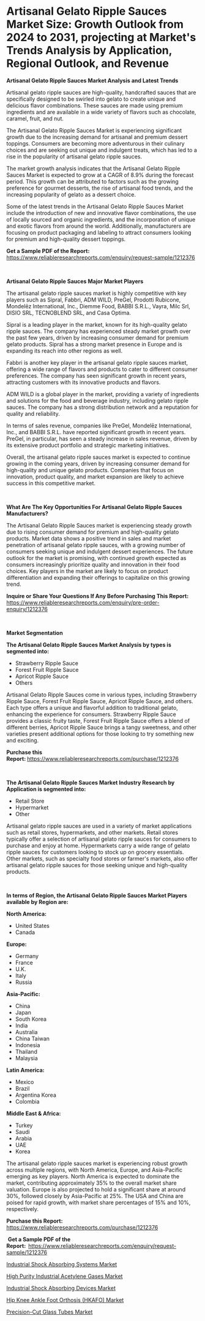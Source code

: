 <p><h1>Artisanal Gelato Ripple Sauces Market Size: Growth Outlook from 2024 to 2031, projecting at Market's Trends Analysis by Application, Regional Outlook, and Revenue</h1></p><p><strong>Artisanal Gelato Ripple Sauces Market Analysis and Latest Trends</strong></p>
<p><p>Artisanal gelato ripple sauces are high-quality, handcrafted sauces that are specifically designed to be swirled into gelato to create unique and delicious flavor combinations. These sauces are made using premium ingredients and are available in a wide variety of flavors such as chocolate, caramel, fruit, and nut.</p><p>The Artisanal Gelato Ripple Sauces Market is experiencing significant growth due to the increasing demand for artisanal and premium dessert toppings. Consumers are becoming more adventurous in their culinary choices and are seeking out unique and indulgent treats, which has led to a rise in the popularity of artisanal gelato ripple sauces.</p><p>The market growth analysis indicates that the Artisanal Gelato Ripple Sauces Market is expected to grow at a CAGR of 8.9% during the forecast period. This growth can be attributed to factors such as the growing preference for gourmet desserts, the rise of artisanal food trends, and the increasing popularity of gelato as a dessert choice.</p><p>Some of the latest trends in the Artisanal Gelato Ripple Sauces Market include the introduction of new and innovative flavor combinations, the use of locally sourced and organic ingredients, and the incorporation of unique and exotic flavors from around the world. Additionally, manufacturers are focusing on product packaging and labeling to attract consumers looking for premium and high-quality dessert toppings.</p></p>
<p><strong>Get a Sample PDF of the Report:&nbsp;</strong> <a href="https://www.reliableresearchreports.com/enquiry/request-sample/1212376">https://www.reliableresearchreports.com/enquiry/request-sample/1212376</a></p>
<p>&nbsp;</p>
<p><strong>Artisanal Gelato Ripple Sauces Major Market Players</strong></p>
<p><p>The artisanal gelato ripple sauces market is highly competitive with key players such as Sipral, Fabbri, ADM WILD, PreGel, Prodotti Rubicone, Mondelēz International, Inc., Diemme Food, BABBI S.R.L., Vayra, Milc Srl, DISIO SRL, TECNOBLEND SRL, and Casa Optima. </p><p>Sipral is a leading player in the market, known for its high-quality gelato ripple sauces. The company has experienced steady market growth over the past few years, driven by increasing consumer demand for premium gelato products. Sipral has a strong market presence in Europe and is expanding its reach into other regions as well.</p><p>Fabbri is another key player in the artisanal gelato ripple sauces market, offering a wide range of flavors and products to cater to different consumer preferences. The company has seen significant growth in recent years, attracting customers with its innovative products and flavors.</p><p>ADM WILD is a global player in the market, providing a variety of ingredients and solutions for the food and beverage industry, including gelato ripple sauces. The company has a strong distribution network and a reputation for quality and reliability.</p><p>In terms of sales revenue, companies like PreGel, Mondelēz International, Inc., and BABBI S.R.L. have reported significant growth in recent years. PreGel, in particular, has seen a steady increase in sales revenue, driven by its extensive product portfolio and strategic marketing initiatives. </p><p>Overall, the artisanal gelato ripple sauces market is expected to continue growing in the coming years, driven by increasing consumer demand for high-quality and unique gelato products. Companies that focus on innovation, product quality, and market expansion are likely to achieve success in this competitive market.</p></p>
<p>&nbsp;</p>
<p><strong>What Are The Key Opportunities For Artisanal Gelato Ripple Sauces Manufacturers?</strong></p>
<p><p>The Artisanal Gelato Ripple Sauces market is experiencing steady growth due to rising consumer demand for premium and high-quality gelato products. Market data shows a positive trend in sales and market penetration of artisanal gelato ripple sauces, with a growing number of consumers seeking unique and indulgent dessert experiences. The future outlook for the market is promising, with continued growth expected as consumers increasingly prioritize quality and innovation in their food choices. Key players in the market are likely to focus on product differentiation and expanding their offerings to capitalize on this growing trend.</p></p>
<p><strong>Inquire or Share Your Questions If Any Before Purchasing This Report:</strong> <a href="https://www.reliableresearchreports.com/enquiry/pre-order-enquiry/1212376">https://www.reliableresearchreports.com/enquiry/pre-order-enquiry/1212376</a></p>
<p>&nbsp;</p>
<p><strong>Market Segmentation</strong></p>
<p><strong>The Artisanal Gelato Ripple Sauces Market Analysis by types is segmented into:</strong></p>
<p><ul><li>Strawberry Ripple Sauce</li><li>Forest Fruit Ripple Sauce</li><li>Apricot Ripple Sauce</li><li>Others</li></ul></p>
<p><p>Artisanal Gelato Ripple Sauces come in various types, including Strawberry Ripple Sauce, Forest Fruit Ripple Sauce, Apricot Ripple Sauce, and others. Each type offers a unique and flavorful addition to traditional gelato, enhancing the experience for consumers. Strawberry Ripple Sauce provides a classic fruity taste, Forest Fruit Ripple Sauce offers a blend of different berries, Apricot Ripple Sauce brings a tangy sweetness, and other varieties present additional options for those looking to try something new and exciting.</p></p>
<p><strong>Purchase this Report:&nbsp;</strong><a href="https://www.reliableresearchreports.com/purchase/1212376">https://www.reliableresearchreports.com/purchase/1212376</a></p>
<p>&nbsp;</p>
<p><strong>The Artisanal Gelato Ripple Sauces Market Industry Research by Application is segmented into:</strong></p>
<p><ul><li>Retail Store</li><li>Hypermarket</li><li>Other</li></ul></p>
<p><p>Artisanal gelato ripple sauces are used in a variety of market applications such as retail stores, hypermarkets, and other markets. Retail stores typically offer a selection of artisanal gelato ripple sauces for consumers to purchase and enjoy at home. Hypermarkets carry a wide range of gelato ripple sauces for customers looking to stock up on grocery essentials. Other markets, such as specialty food stores or farmer's markets, also offer artisanal gelato ripple sauces for those seeking unique and high-quality products.</p></p>
<p>&nbsp;</p>
<p><strong>In terms of Region, the Artisanal Gelato Ripple Sauces Market Players available by Region are:</strong></p>
<p>
    <p> <strong> North America: </strong>
        <ul>
            <li>United States</li>
            <li>Canada</li>
        </ul>
        </p> 
    <p> <strong> Europe: </strong>
        <ul>
            <li>Germany</li>
            <li>France</li>
            <li>U.K.</li>
            <li>Italy</li>
            <li>Russia</li>
        </ul>
        </p> 
    <p> <strong> Asia-Pacific: </strong>
        <ul>
            <li>China</li>
            <li>Japan</li>
            <li>South Korea</li>
            <li>India</li>
            <li>Australia</li>
            <li>China Taiwan</li>
            <li>Indonesia</li>
            <li>Thailand</li>
            <li>Malaysia</li>
        </ul>
        </p> 
    <p> <strong> Latin America: </strong>
        <ul>
            <li>Mexico</li>
            <li>Brazil</li>
            <li>Argentina Korea</li>
            <li>Colombia</li>
        </ul>
        </p> 
    <p> <strong> Middle East & Africa: </strong>
        <ul>
            <li>Turkey</li>
            <li>Saudi</li>
            <li>Arabia</li>
            <li>UAE</li>
            <li>Korea</li>
        </ul>
    </p>
    </p>
<p><p>The artisanal gelato ripple sauces market is experiencing robust growth across multiple regions, with North America, Europe, and Asia-Pacific emerging as key players. North America is expected to dominate the market, contributing approximately 35% to the overall market share valuation. Europe is also projected to hold a significant share at around 30%, followed closely by Asia-Pacific at 25%. The USA and China are poised for rapid growth, with market share percentages of 15% and 10%, respectively.</p></p>
<p><strong>Purchase this Report: </strong><a href="https://www.reliableresearchreports.com/purchase/1212376">https://www.reliableresearchreports.com/purchase/1212376</a></p>
<p>&nbsp;<strong>Get a Sample PDF of the Report:&nbsp;&nbsp;</strong><a href="https://www.reliableresearchreports.com/enquiry/request-sample/1212376">https://www.reliableresearchreports.com/enquiry/request-sample/1212376</a></p>
<p><strong></strong></p>
<p><p><a href="https://github.com/nicoletavirag/Market-Research-Report-List-2/blob/main/industrial-shock-absorbing-systems-market.md">Industrial Shock Absorbing Systems Market</a></p><p><a href="https://github.com/peachesmcdowel1/Market-Research-Report-List-1/blob/main/high-purity-industrial-acetylene-gases-market.md">High Purity Industrial Acetylene Gases Market</a></p><p><a href="https://github.com/mauripalmi/Market-Research-Report-List-2/blob/main/industrial-shock-absorbing-devices-market.md">Industrial Shock Absorbing Devices Market</a></p><p><a href="https://github.com/edytherolanlouisejk1miz0wig/Market-Research-Report-List-1/blob/main/hip-knee-ankle-foot-orthosis-hkafo-market.md">Hip Knee Ankle Foot Orthosis (HKAFO) Market</a></p><p><a href="https://github.com/redneck06/Market-Research-Report-List-2/blob/main/precision-cut-glass-tubes-market.md">Precision-Cut Glass Tubes Market</a></p></p>